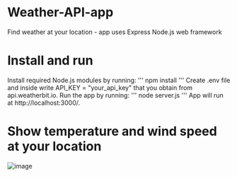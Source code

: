 # Weather-API-app
Find weather at your location - app uses Express Node.js web framework

# Install and run
Install required Node.js modules by running:
'''
npm install
'''
Create .env file and inside write API_KEY = "your_api_key" that you obtain from api.weatherbit.io. 
Run the app by running:
'''
node server.js
'''
App will run at http://localhost:3000/.

# Show temperature and wind speed at your location
![image](https://user-images.githubusercontent.com/94861828/192231483-57822d7d-29a0-4030-a2cb-1c535428264e.png)
